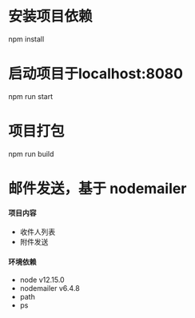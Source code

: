 # 安装项目依赖
npm install

# 启动项目于localhost:8080
npm run start

# 项目打包
npm run build

# 邮件发送，基于 nodemailer 
####  项目内容
- 收件人列表
- 附件发送

#### 环境依赖
- node v12.15.0
- nodemailer v6.4.8
- path
- ps

